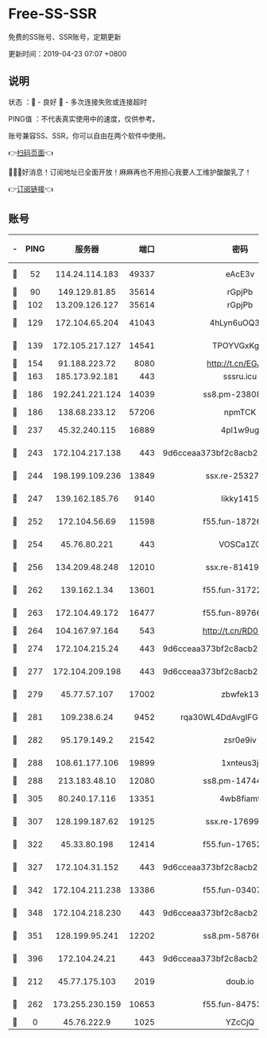 # Free-SS-SSR

免费的SS账号、SSR账号，定期更新

更新时间：2019-04-23 07:07 +0800

## 说明

状态     ：🙂 - 良好 🙁 - 多次连接失败或连接超时

PING值   ：不代表真实使用中的速度，仅供参考。

账号兼容SS、SSR，你可以自由在两个软件中使用。

👉[扫码页面](https://liesauer.github.io/Free-SS-SSR/)👈

🎉🎉🎉好消息！订阅地址已全面开放！麻麻再也不用担心我要人工维护酸酸乳了！

👉[订阅链接](https://www.liesauer.net/yogurt/subscribe?ACCESS_TOKEN=DAYxR3mMaZAsaqUb)👈

## 账号

|-|PING|服务器|端口|密码|加密方式|区域|
|:----:|:----:|:-----:|-----:|:----:|:----:|:----:|
|🙂|52|114.24.114.183|49337|eAcE3v|chacha20-ietf|TW|
|🙂|90|149.129.81.85|35614|rGpjPb|rc4-md5|HK|
|🙂|102|13.209.126.127|35614|rGpjPb|rc4-md5|KR|
|🙂|129|172.104.65.204|41043|4hLyn6uOQ3hU|aes-256-cfb|JP|
|🙂|139|172.105.217.127|14541|TPOYVGxKglpi|aes-256-cfb|JP|
|🙂|154|91.188.223.72|8080|http://t.cn/EGJIyrl|rc4-md5|RU|
|🙂|163|185.173.92.181|443|sssru.icu|rc4-md5|RU|
|🙂|186|192.241.221.124|14039|ss8.pm-23808367|aes-256-cfb|US|
|🙂|186|138.68.233.12|57206|npmTCK|rc4-md5|US|
|🙂|237|45.32.240.115|16889|4pl1w9ug|aes-256-cfb|AU|
|🙂|243|172.104.217.138|443|9d6cceaa373bf2c8acb22e60b6a58be6|aes-256-cfb|US|
|🙂|244|198.199.109.236|13849|ssx.re-25327001|aes-256-cfb|US|
|🙂|247|139.162.185.76|9140|likky1415|aes-256-cfb|DE|
|🙂|252|172.104.56.69|11598|f55.fun-18726440|aes-256-cfb|SG|
|🙂|254|45.76.80.221|443|VOSCa1ZG|aes-256-cfb|DE|
|🙂|256|134.209.48.248|12010|ssx.re-81419250|aes-256-cfb|US|
|🙂|262|139.162.1.34|13601|f55.fun-31722163|aes-256-cfb|SG|
|🙂|263|172.104.49.172|16477|f55.fun-89766175|aes-256-cfb|SG|
|🙂|264|104.167.97.164|543|http://t.cn/RD0D7sx|rc4-md5|CA|
|🙂|274|172.104.215.24|443|9d6cceaa373bf2c8acb22e60b6a58be6|aes-256-cfb|US|
|🙂|277|172.104.209.198|443|9d6cceaa373bf2c8acb22e60b6a58be6|aes-256-cfb|US|
|🙂|279|45.77.57.107|17002|zbwfek13|aes-256-cfb|GB|
|🙂|281|109.238.6.24|9452|rqa30WL4DdAvgIFG6Fs3znzTa|aes-256-cfb|FR|
|🙂|282|95.179.149.2|21542|zsr0e9iv|aes-256-cfb|NL|
|🙂|288|108.61.177.106|19899|1xnteus3j|aes-256-cfb|FR|
|🙂|288|213.183.48.10|12080|ss8.pm-14744177|rc4-md5|RU|
|🙂|305|80.240.17.116|13351|4wb8fiamf|aes-256-cfb|DE|
|🙂|307|128.199.187.62|19125|ssx.re-17699108|aes-256-cfb|SG|
|🙂|322|45.33.80.198|12414|f55.fun-17652829|aes-256-cfb|US|
|🙂|327|172.104.31.152|443|9d6cceaa373bf2c8acb22e60b6a58be6|aes-256-cfb|US|
|🙂|342|172.104.211.238|13386|f55.fun-03407561|aes-256-cfb|US|
|🙂|348|172.104.218.230|443|9d6cceaa373bf2c8acb22e60b6a58be6|aes-256-cfb|US|
|🙂|351|128.199.95.241|12202|ss8.pm-58766684|aes-256-cfb|SG|
|🙂|396|172.104.24.21|443|9d6cceaa373bf2c8acb22e60b6a58be6|aes-256-cfb|US|
|🙂|212|45.77.175.103|2019|doub.io|aes-128-ctr|SG|
|🙁|262|173.255.230.159|10653|f55.fun-84753420|aes-256-cfb|US|
|🙁|0|45.76.222.9|1025|YZcCjQ|rc4-md5|JP|
